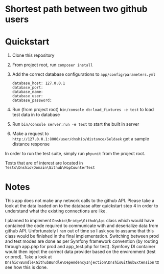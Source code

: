 Shortest path between two github users
========================

# Quickstart
1. Clone this repository
2. From project root, run `composer install`
3. Add the correct database configurations to `app/config/parameters.yml` 

    ```
    database_host: 127.0.0.1    
    database_port:     
    database_name:     
    database_user:     
    database_password:     
    ```
    
4. Run (from project root) `bin/console db:load_fixtures -e test` to load test data in to database
5. Run `bin/console server:run -e test` to start the built in server
6. Make a request to `http://127.0.0.1:8000/user/dnshio/distance/Seldaek` get a sample distance response

In order to run the test suite, simply run `phpunit` from the project root.

Tests that are of interest are located in `Tests\Dnshio\Domain\Github\HopCounterTest`

Notes
============
This app does not make any network calls to the github API. Please take a look at the data loaded on to the database 
after quickstart step 4 in order to understand what the existing connections are like. 

I planned to implement `Dnshio\Bridge\Github\Api` class which would have contained the code required to communicate with 
and deserialize data from github API. Unfortunately I ran out of time so I ask you to assume that this class would be finished 
in the final implementation. Switching between prod and test modes are done as per Symfony framework convention (by routing
through app.php for prod and app_test.php for test). Symfony DI container would then inject the correct data provider
based on the environment (test or prod). Take a look at `Dnshio\Bundle\GithubBundle\DependencyInjection\DnshioGithubExtension` 
to see how this is done.

